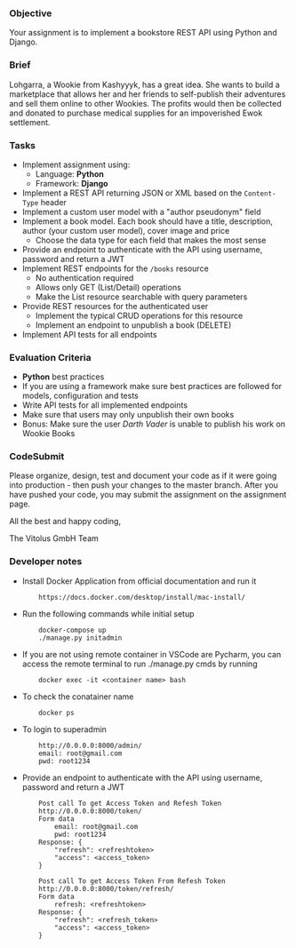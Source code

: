 ### Objective

Your assignment is to implement a bookstore REST API using Python and Django.

### Brief

Lohgarra, a Wookie from Kashyyyk, has a great idea. She wants to build a marketplace that allows her and her friends to
self-publish their adventures and sell them online to other Wookies. The profits would then be collected and donated to purchase
medical supplies for an impoverished Ewok settlement.

### Tasks

-   Implement assignment using:
    -   Language: **Python**
    -   Framework: **Django**
-   Implement a REST API returning JSON or XML based on the `Content-Type` header
-   Implement a custom user model with a "author pseudonym" field
-   Implement a book model. Each book should have a title, description, author (your custom user model), cover image and price
    -   Choose the data type for each field that makes the most sense
-   Provide an endpoint to authenticate with the API using username, password and return a JWT
-   Implement REST endpoints for the `/books` resource
    -   No authentication required
    -   Allows only GET (List/Detail) operations
    -   Make the List resource searchable with query parameters
-   Provide REST resources for the authenticated user
    -   Implement the typical CRUD operations for this resource
    -   Implement an endpoint to unpublish a book (DELETE)
-   Implement API tests for all endpoints

### Evaluation Criteria

-   **Python** best practices
-   If you are using a framework make sure best practices are followed for models, configuration and tests
-   Write API tests for all implemented endpoints
-   Make sure that users may only unpublish their own books
-   Bonus: Make sure the user _Darth Vader_ is unable to publish his work on Wookie Books

### CodeSubmit

Please organize, design, test and document your code as if it were
going into production - then push your changes to the master branch. After you have pushed your code, you may submit the assignment on the assignment page.

All the best and happy coding,

The Vitolus GmbH Team


### Developer notes
-   Install Docker Application from official documentation and run it
    ```
        https://docs.docker.com/desktop/install/mac-install/
    ```
-   Run the following commands while initial setup
    ```
        docker-compose up
        ./manage.py initadmin
    ```
-   If you are not using remote container in VSCode are Pycharm, you can access the remote terminal to run ./manage.py cmds by running
    ```
        docker exec -it <container name> bash
    ```
-   To check the conatainer name
    ```
        docker ps
    ```
-   To login to superadmin
    ``` 
        http://0.0.0.0:8000/admin/
        email: root@gmail.com
        pwd: root1234
    ```
-   Provide an endpoint to authenticate with the API using username, password and return a JWT
    ``` 
        Post call To get Access Token and Refesh Token
        http://0.0.0.0:8000/token/
        Form data
            email: root@gmail.com
            pwd: root1234
        Response: {
            "refresh": <refreshtoken>
            "access": <access_token>
        }
    ```
    ``` 
        Post call To get Access Token From Refesh Token
        http://0.0.0.0:8000/token/refresh/
        Form data
            refresh: <refreshtoken>
        Response: {
            "refresh": <refresh_token>
            "access": <access_token>
        }
    ```
